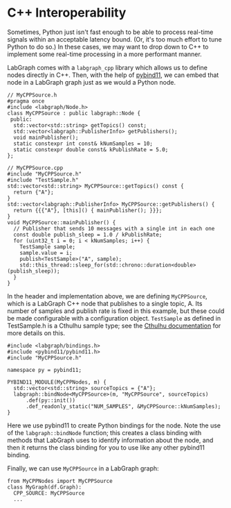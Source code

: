 # C++ Interoperability

Sometimes, Python just isn't fast enough to be able to process real-time signals within an acceptable latency bound. (Or, it's too much effort to tune Python to do so.) In these cases, we may want to drop down to C++ to implement some real-time processing in a more performant manner.



LabGraph comes with a `labgraph_cpp` library which allows us to define nodes directly in C++. Then, with the help of [pybind11](https://github.com/pybind/pybind11), we can embed that node in a LabGraph graph just as we would a Python node.

```
// MyCPPSource.h
#pragma once
#include <labgraph/Node.h>
class MyCPPSource : public labgraph::Node {
 public:
  std::vector<std::string> getTopics() const;
  std::vector<labgraph::PublisherInfo> getPublishers();
  void mainPublisher();
  static constexpr int const& kNumSamples = 10;
  static constexpr double const& kPublishRate = 5.0;
};
```


```
// MyCPPSource.cpp
#include "MyCPPSource.h"
#include "TestSample.h"
std::vector<std::string> MyCPPSource::getTopics() const {
  return {"A"};
}
std::vector<labgraph::PublisherInfo> MyCPPSource::getPublishers() {
  return {{{"A"}, [this]() { mainPublisher(); }}};
}
void MyCPPSource::mainPublisher() {
  // Publisher that sends 10 messages with a single int in each one
  const double publish_sleep = 1.0 / kPublishRate;
  for (uint32_t i = 0; i < kNumSamples; i++) {
    TestSample sample;
    sample.value = i;
    publish<TestSample>("A", sample);
    std::this_thread::sleep_for(std::chrono::duration<double>(publish_sleep));
  }
}
```
In the header and implementation above, we are defining `MyCPPSource`, which is a LabGraph C++ node that publishes to a single topic, A. Its number of samples and publish rate is fixed in this example, but these could be made configurable with a configuration object. `TestSample` as defined in TestSample.h is a Cthulhu sample type; see the [Cthulhu documentation](cthulhu) for more details on this.



```
#include <labgraph/bindings.h>
#include <pybind11/pybind11.h>
#include "MyCPPSource.h"

namespace py = pybind11;

PYBIND11_MODULE(MyCPPNodes, m) {
  std::vector<std::string> sourceTopics = {"A"};
  labgraph::bindNode<MyCPPSource>(m, "MyCPPSource", sourceTopics)
      .def(py::init())
      .def_readonly_static("NUM_SAMPLES", &MyCPPSource::kNumSamples);
}
```


Here we use pybind11 to create Python bindings for the node. Note the use of the `labgraph::bindNode` function; this creates a class binding with methods that LabGraph uses to identify information about the node, and then it returns the class binding for you to use like any other pybind11 binding.



Finally, we can use `MyCPPSource` in a LabGraph graph:



```
from MyCPPNodes import MyCPPSource
class MyGraph(df.Graph):
  CPP_SOURCE: MyCPPSource
  ...
```
